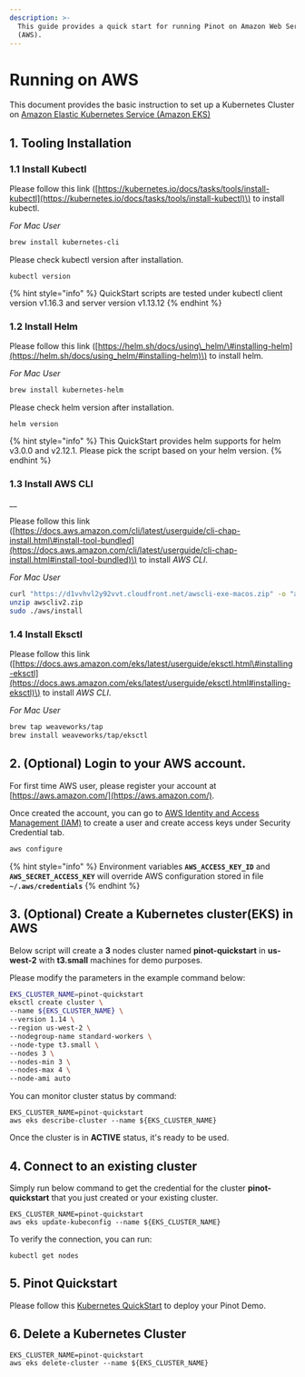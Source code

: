 ```yaml
---
description: >-
  This guide provides a quick start for running Pinot on Amazon Web Services
  (AWS).
---
```


# Running on AWS

This document provides the basic instruction to set up a Kubernetes Cluster on [Amazon Elastic Kubernetes Service \(Amazon EKS\)](https://aws.amazon.com/eks/)

## 1. Tooling Installation

### **1.1 Install Kubectl**

Please follow this link \([https://kubernetes.io/docs/tasks/tools/install-kubectl](https://kubernetes.io/docs/tasks/tools/install-kubectl)\) to install kubectl.

_For Mac User_

```bash
brew install kubernetes-cli
```

Please check kubectl version after installation.

```text
kubectl version
```

{% hint style="info" %}
QuickStart scripts are tested under kubectl client version v1.16.3 and server version v1.13.12
{% endhint %}

### **1.2 Install Helm**

Please follow this link \([https://helm.sh/docs/using\_helm/\#installing-helm](https://helm.sh/docs/using_helm/#installing-helm)\) to install helm.

_For Mac User_

```bash
brew install kubernetes-helm
```

Please check helm version after installation.

```text
helm version
```

{% hint style="info" %}
This QuickStart provides helm supports for helm v3.0.0 and v2.12.1. Please pick the script based on your helm version.
{% endhint %}

### **1.3 Install AWS CLI**

\_\_

Please follow this link \([https://docs.aws.amazon.com/cli/latest/userguide/cli-chap-install.html\#install-tool-bundled](https://docs.aws.amazon.com/cli/latest/userguide/cli-chap-install.html#install-tool-bundled)\) to install _AWS CLI_.

_For Mac User_

```bash
curl "https://d1vvhvl2y92vvt.cloudfront.net/awscli-exe-macos.zip" -o "awscliv2.zip"
unzip awscliv2.zip
sudo ./aws/install
```

### **1.4 Install Eksctl**

Please follow this link \([https://docs.aws.amazon.com/eks/latest/userguide/eksctl.html\#installing-eksctl](https://docs.aws.amazon.com/eks/latest/userguide/eksctl.html#installing-eksctl)\) to install _AWS CLI_.

_For Mac User_

```bash
brew tap weaveworks/tap
brew install weaveworks/tap/eksctl
```

## 2. \(Optional\) **Login to your AWS account.**

For first time AWS user, please register your account at [https://aws.amazon.com/](https://aws.amazon.com/).

Once created the account, you can go to [AWS Identity and Access Management \(IAM\)](https://console.aws.amazon.com/iam/home#/home) to create a user and create access keys under Security Credential tab.

```bash
aws configure
```

{% hint style="info" %}
Environment variables **`AWS_ACCESS_KEY_ID`** and **`AWS_SECRET_ACCESS_KEY`** will override AWS configuration stored in file **`~/.aws/credentials`**
{% endhint %}

## 3. \(Optional\) Create a Kubernetes cluster\(EKS\) in AWS

Below script will create a **3** nodes cluster named **pinot-quickstart** in **us-west-2** with **t3.small** machines for demo purposes.

Please modify the parameters in the example command below:

```bash
EKS_CLUSTER_NAME=pinot-quickstart
eksctl create cluster \
--name ${EKS_CLUSTER_NAME} \
--version 1.14 \
--region us-west-2 \
--nodegroup-name standard-workers \
--node-type t3.small \
--nodes 3 \
--nodes-min 3 \
--nodes-max 4 \
--node-ami auto
```

You can monitor cluster status by command:

```text
EKS_CLUSTER_NAME=pinot-quickstart
aws eks describe-cluster --name ${EKS_CLUSTER_NAME}
```

Once the cluster is in **ACTIVE** status, it's ready to be used.

## **4. Connect to an existing cluster**

Simply run below command to get the credential for the cluster **pinot-quickstart** that you just created or your existing cluster.

```text
EKS_CLUSTER_NAME=pinot-quickstart
aws eks update-kubeconfig --name ${EKS_CLUSTER_NAME}
```

To verify the connection, you can run:

```text
kubectl get nodes
```

## 5. Pinot Quickstart

Please follow this [Kubernetes QuickStart](../kubernetes-quickstart.md) to deploy your Pinot Demo.

## 6. Delete a Kubernetes Cluster

```text
EKS_CLUSTER_NAME=pinot-quickstart
aws eks delete-cluster --name ${EKS_CLUSTER_NAME}
```

